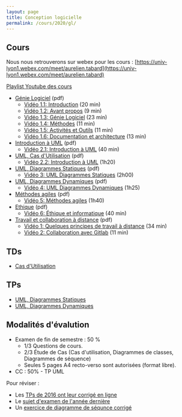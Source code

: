 ```yaml
---
layout: page
title: Conception logicielle
permalink: /cours/2020/gl/
---
```


## Cours

Nous nous retrouverons sur webex pour les cours : [https://univ-lyon1.webex.com/meet/aurelien.tabard](https://univ-lyon1.webex.com/meet/aurelien.tabard)

[Playlist Youtube des cours](https://www.youtube.com/playlist?list=PL9WOo4dx3e28hmYjx8UTZ5QxgW_BTZmru)

- [Génie Logiciel](/courses/2020/gl/1_Processus-methodes.pdf) (pdf)
  - [Vidéo 1.1: Introduction](https://youtu.be/z1dfOam3qhU) (20 min)
  - [Vidéo 1.2: Avant propos](https://youtu.be/EAKjfRAmgWY) (9 min)
  - [Vidéo 1.3: Génie Logiciel](https://youtu.be/Dg0zdxW2Mzk) (23 min)
  - [Vidéo 1.4: Méthodes](https://youtu.be/vtU-Eor8Keg) (11 min)
  - [Vidéo 1.5: Activités et Outils](https://youtu.be/jgw_0f5kb18) (11 min)
  - [Vidéo 1.6: Documentation et architecture](https://youtu.be/SEKAWjfnUYY) (13 min)
  <!-- - [Processus Unifié](/courses/2020/gl/1bis_ProcessusUnifie.pdf) -->
- [Introduction à UML](/courses/2020/gl/2_UML-intro.pdf) (pdf)
  - [Vidéo 2.1: Introduction à UML](https://youtu.be/vWOGiT9XB_c) (40 min)
- [UML, Cas d'Utilisation](/courses/2020/gl/2_UML-CU.pdf) (pdf)
  - [Vidéo 2.2: Introduction à UML](https://youtu.be/5HPF8ZRhoH4) (1h20)
- [UML, Diagrammes Statiques](/courses/2020/gl/3_UML-Statique.pdf) (pdf)
  - [Vidéo 3: UML Diagrammes Statiques](https://youtu.be/BhvhuPgNE8Y) (2h00)
- [UML, Diagrammes Dynamiques](/courses/2020/gl/4_UML-Dynamique.pdf) (pdf)
  - [Vidéo 4: UML Diagrammes Dynamiques](https://youtu.be/Eg23QAnkJF8) (1h25)
- [Méthodes agiles](/courses/2020/gl/5_Agile.pdf) (pdf)
  - [Vidéo 5: Méthodes agiles](https://youtu.be/n-_DZyXgS3A) (1h40)
- [Ethique](/courses/2020/gl/5_Ethique.pdf) (pdf)
  - [Vidéo 6: Éthique et informatique](https://youtu.be/_zzGT4U85K8) (40 min)
- [Travail et collaboration à distance](/courses/2020/gl/distance.pdf) (pdf)
  - [Vidéo 1: Quelques principes de travail à distance](https://www.youtube.com/watch?v=x9fDOf5KFAg&t=1s) (34 min)
  - [Vidéo 2: Collaboration avec Gitlab](https://www.youtube.com/watch?v=Dfc6c7TmmA0) (11 min)

## TDs

- [Cas d'Utilisation](tdCU.html)

## TPs

- [UML, Diagrammes Statiques](tp1UML.html)
- [UML, Diagrammes Dynamiques](tp2UML.html)

## Modalités d'évalution

- Examen de fin de semestre : 50 %
  - 1/3 Questions de cours.
  - 2/3 Étude de Cas (Cas d'utilisation, Diagrammes de classes, Diagrammes de séquence)
  - Seules 5 pages A4 recto-verso sont autorisées (format libre).
- CC : 50% - TP UML

Pour réviser :
- Les [TPs de 2016 ont leur corrigé en ligne](https://tabard.fr/cours/2016/gl/)
- Le [sujet d'examen de l'année dernière](CCI-UML-exam2019-session1.pdf)
- Un [exercice de diagramme de séqunce corrigé](Diagramme_de_sequence_entrainement.pdf)
